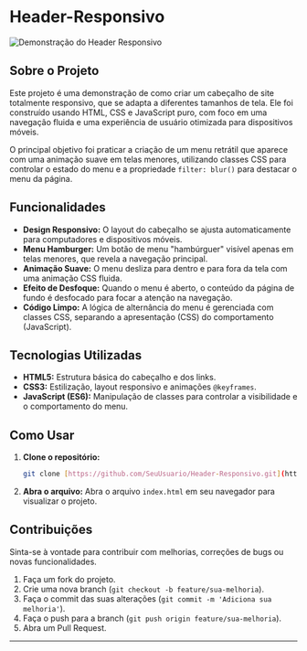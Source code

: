 # Header-Responsivo

![Demonstração do Header Responsivo](link-para-uma-imagem-ou-gif-do-seu-projeto.gif)

## Sobre o Projeto

Este projeto é uma demonstração de como criar um cabeçalho de site totalmente responsivo, que se adapta a diferentes tamanhos de tela. Ele foi construído usando HTML, CSS e JavaScript puro, com foco em uma navegação fluida e uma experiência de usuário otimizada para dispositivos móveis.

O principal objetivo foi praticar a criação de um menu retrátil que aparece com uma animação suave em telas menores, utilizando classes CSS para controlar o estado do menu e a propriedade `filter: blur()` para destacar o menu da página.

## Funcionalidades

* **Design Responsivo:** O layout do cabeçalho se ajusta automaticamente para computadores e dispositivos móveis.
* **Menu Hamburger:** Um botão de menu "hambúrguer" visível apenas em telas menores, que revela a navegação principal.
* **Animação Suave:** O menu desliza para dentro e para fora da tela com uma animação CSS fluida.
* **Efeito de Desfoque:** Quando o menu é aberto, o conteúdo da página de fundo é desfocado para focar a atenção na navegação.
* **Código Limpo:** A lógica de alternância do menu é gerenciada com classes CSS, separando a apresentação (CSS) do comportamento (JavaScript).

## Tecnologias Utilizadas

* **HTML5:** Estrutura básica do cabeçalho e dos links.
* **CSS3:** Estilização, layout responsivo e animações `@keyframes`.
* **JavaScript (ES6):** Manipulação de classes para controlar a visibilidade e o comportamento do menu.

## Como Usar

1.  **Clone o repositório:**
    ```bash
    git clone [https://github.com/SeuUsuario/Header-Responsivo.git](https://github.com/SeuUsuario/Header-Responsivo.git)
    ```
2.  **Abra o arquivo:**
    Abra o arquivo `index.html` em seu navegador para visualizar o projeto.

## Contribuições

Sinta-se à vontade para contribuir com melhorias, correções de bugs ou novas funcionalidades.

1.  Faça um fork do projeto.
2.  Crie uma nova branch (`git checkout -b feature/sua-melhoria`).
3.  Faça o commit das suas alterações (`git commit -m 'Adiciona sua melhoria'`).
4.  Faça o push para a branch (`git push origin feature/sua-melhoria`).
5.  Abra um Pull Request.

---

